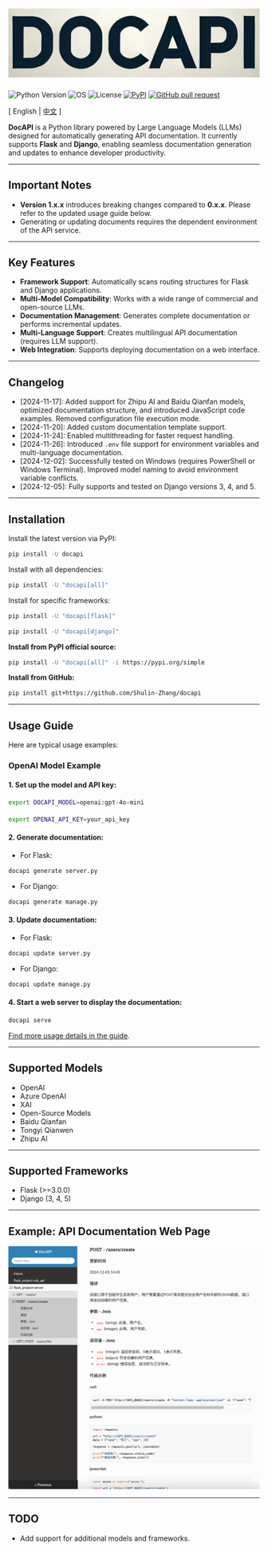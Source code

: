 # ![image](assets/logo.png)

![Python Version](https://img.shields.io/badge/python-3.8+-aff.svg)
![OS](https://img.shields.io/badge/os-windows%20|%20linux%20|%20macos-blue)
![License](https://img.shields.io/badge/license-Apache%202-dfd.svg)
[![PyPI](https://img.shields.io/pypi/v/docapi)](https://pypi.org/project/docapi/)
[![GitHub pull request](https://img.shields.io/badge/PRs-welcome-blue)](https://github.com/Shulin-Zhang/docapi/pulls)

\[ English | [中文](README.md) \]

**DocAPI** is a Python library powered by Large Language Models (LLMs) designed for automatically generating API documentation. It currently supports **Flask** and **Django**, enabling seamless documentation generation and updates to enhance developer productivity.

---

## Important Notes

- **Version 1.x.x** introduces breaking changes compared to **0.x.x**. Please refer to the updated usage guide below.  
- Generating or updating documents requires the dependent environment of the API service.

---

## Key Features

- **Framework Support**: Automatically scans routing structures for Flask and Django applications.  
- **Multi-Model Compatibility**: Works with a wide range of commercial and open-source LLMs.  
- **Documentation Management**: Generates complete documentation or performs incremental updates.  
- **Multi-Language Support**: Creates multilingual API documentation (requires LLM support).  
- **Web Integration**: Supports deploying documentation on a web interface.

---

## Changelog

- [2024-11-17]: Added support for Zhipu AI and Baidu Qianfan models, optimized documentation structure, and introduced JavaScript code examples. Removed configuration file execution mode.  
- [2024-11-20]: Added custom documentation template support.  
- [2024-11-24]: Enabled multithreading for faster request handling.  
- [2024-11-26]: Introduced `.env` file support for environment variables and multi-language documentation.  
- [2024-12-02]: Successfully tested on Windows (requires PowerShell or Windows Terminal). Improved model naming to avoid environment variable conflicts.  
- [2024-12-05]: Fully supports and tested on Django versions 3, 4, and 5.  

---

## Installation

Install the latest version via PyPI:

```bash
pip install -U docapi
```

Install with all dependencies:

```bash
pip install -U "docapi[all]"
```

Install for specific frameworks:

```bash
pip install -U "docapi[flask]"
```

```bash
pip install -U "docapi[django]"
```

**Install from PyPI official source:**

```bash
pip install -U "docapi[all]" -i https://pypi.org/simple
```

**Install from GitHub:**

```bash
pip install git+https://github.com/Shulin-Zhang/docapi
```

---

## Usage Guide

Here are typical usage examples:

### OpenAI Model Example

#### 1. Set up the model and API key:
```bash
export DOCAPI_MODEL=openai:gpt-4o-mini

export OPENAI_API_KEY=your_api_key
```

#### 2. Generate documentation:
- For Flask:
```bash
docapi generate server.py
```
- For Django:
```bash
docapi generate manage.py
```

#### 3. Update documentation:
- For Flask:
```bash
docapi update server.py
```
- For Django:
```bash
docapi update manage.py
```

#### 4. Start a web server to display the documentation:
```bash
docapi serve
```

[Find more usage details in the guide](USAGE_en.md).

---

## Supported Models

- OpenAI  
- Azure OpenAI  
- XAI  
- Open-Source Models  
- Baidu Qianfan  
- Tongyi Qianwen  
- Zhipu AI  

---

## Supported Frameworks

- Flask (>=3.0.0)  
- Django (3, 4, 5)  

---

## Example: API Documentation Web Page

![image](assets/example1.png)

---

## TODO

- Add support for additional models and frameworks.  
